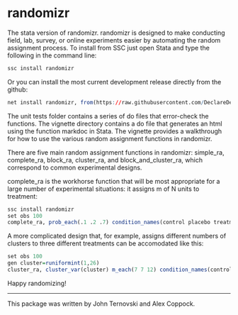 # randomizr
The stata version of randomizr. randomizr is designed to make conducting field, lab, survey, or online experiments easier by automating the random assignment process. To install from SSC just open Stata and type the following in the command line:

``` r
ssc install randomizr
```

Or you can install the most current development release directly from the github:

``` r
net install randomizr, from(https://raw.githubusercontent.com/DeclareDesign/strandomizr/master/) replace
```

The unit tests folder contains a series of do files that error-check the functions. The vignette directory contains a do file that generates an html using the function markdoc in Stata. The vignette provides a walkthrough for how to use the various random assignment functions in randomizr.  

There are five main random assignment functions in randomizr: simple_ra, complete_ra, block_ra, cluster_ra, and block_and_cluster_ra, which correspond to common experimental designs.

complete_ra is the workhorse function that will be most appropriate for a large number of experimental situations: it assigns m of N units to treatment:

``` r
ssc install randomizr
set obs 100
complete_ra, prob_each(.1 .2 .7) condition_names(control placebo treatment)
```

A more complicated design that, for example, assigns different numbers of clusters to three different treatments can be accomodated like this:

``` r
set obs 100
gen cluster=runiformint(1,26) 
cluster_ra, cluster_var(cluster) m_each(7 7 12) condition_names(control placebo treatment)
```

Happy randomizing!
___
This package was written by John Ternovski and Alex Coppock.
